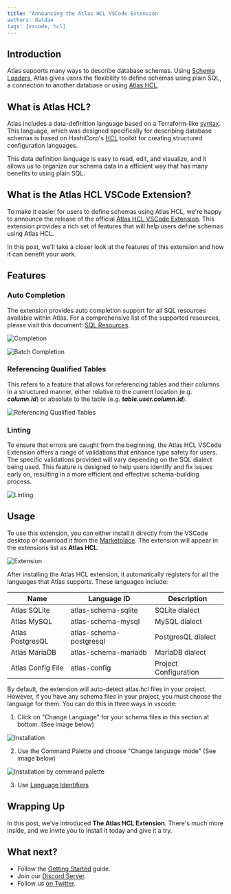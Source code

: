 ```yaml
---
title: "Announcing the Atlas HCL VSCode Extension
authors: datdao
tags: [vscode, hcl]
---
```


## Introduction

Atlas supports many ways to describe database schemas. Using [Schema Loaders](https://atlasgo.io/blog/2023/01/05/atlas-v090#schema-loaders),
Atlas gives users the flexibility to define schemas using plain SQL, a connection to another database or using 
[Atlas HCL](https://atlasgo.io/atlas-schema/sql-resources). 

## What is Atlas HCL?

Atlas includes a data-definition language based on a Terraform-like [syntax](https://atlasgo.io/guides/ddl#hcl). This
language, which was designed specifically for describing database schemas is based on HashiCorp's [HCL](https://github.com/hashicorp/hcl)
toolkit for creating structured configuration languages.

This data definition language is easy to read, edit, and visualize, and it allows us to organize our schema data in a
efficient way that has many benefits to using plain SQL.

## What is the Atlas HCL VSCode Extension?

To make it easier for users to define schemas using Atlas HCL, we're happy to announce the release of the official
[Atlas HCL VSCode Extension]((https://marketplace.visualstudio.com/items?itemName=Ariga.atlas-hcl)). 
This extension provides a rich set of features that will help users define schemas using Atlas HCL.

In this post, we'll take a closer look at the features of this extension
and how it can benefit your work.

## Features

### Auto Completion

The extension provides auto completion support for all SQL resources available within Atlas. For a comprehensive
list of the supported resources, please visit this
document: [SQL Resources](https://atlasgo.io/atlas-schema/sql-resources).

![Completion](https://atlasgo.io/uploads/images/vscode/vscode-completion.gif)

![Batch Completion](https://atlasgo.io/uploads/images/vscode/vscode-batch-completion.gif)

### Referencing Qualified Tables

This refers to a feature that allows for referencing tables and their columns in a structured manner, either relative to
the current location (e.g. **_column.id_**) or absolute to the table (e.g. **_table.user.column.id_**).

![Referencing Qualified Tables](https://atlasgo.io/uploads/images/vscode/vscode-references.gif)

### Linting

To ensure that errors are caught from the beginning, the Atlas HCL VSCode Extension offers a range of validations that
enhance type safety for users. The specific validations provided will vary depending on the SQL dialect being used. This
feature is designed to help users identify and fix issues early on, resulting in a more efficient and effective
schema-building process.

![Linting](https://atlasgo.io/uploads/images/vscode/vscode-validation.png)

## Usage

To use this extension, you can either install it directly from the VSCode desktop or download it from
the [Marketplace](https://marketplace.visualstudio.com/items?itemName=Ariga.atlas-hcl). The extension will appear in the
extensions list as **Atlas HCL**.

![Extension](https://atlasgo.io/uploads/images/vscode/vscode-extension.png)

After installing the Atlas HCL extension, it automatically registers for all the languages that Atlas supports. These
languages include:

| Name              | Language ID             | Description           
|-------------------|-------------------------|-----------------------|
| Atlas SQLite      | atlas-schema-sqlite     | SQLite dialect        
| Atlas MySQL       | atlas-schema-mysql      | MySQL dialect         
| Atlas PostgresQL  | atlas-schema-postgresql | PostgresQL dialect    
| Atlas MariaDB     | atlas-schema-mariadb    | MariaDB dialect       
| Atlas Config File | atlas-config            | Project Configuration 

By default, the extension will auto-detect atlas.hcl files in your project.
However, if you have any schema files in your project, you must choose the language for them. You can do this in three
ways in vscode:

1. Click on "Change Language" for your schema files in this section at bottom. (See image below)

![Installation](https://atlasgo.io/uploads/images/vscode/vscode-installation.png)

2. Use the Command Palette and choose "Change language mode" (See image below)

![Installation by command palette](https://atlasgo.io/uploads/images/vscode/vscode-installation-2.png)

3. Use [Language Identifiers](https://code.visualstudio.com/docs/languages/identifiers)

## Wrapping Up

In this post, we've introduced **The Atlas HCL Extension**. There's much more inside, and we invite you to install it
today and give it a try.

## What next?

* Follow the [Getting Started](https://atlasgo.io/cli/getting-started/setting-up) guide.
* Join our [Discord Server](https://discord.gg/zZ6sWVg6NT).
* Follow us [on Twitter](https://twitter.com/ariga_io).
